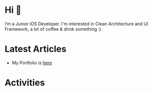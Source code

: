 # Hi 👋 
I’m a Junior iOS Developer. I'm interested in Clean Architecture and UI Framework, a lot of coffee & drink something :).

# Latest Articles
- My Portfolio is [here]([https://medium.com/daangn/%EB%AA%A8%EB%93%88%ED%99%94%ED%95%98%EA%B3%A0-needle-%EC%A0%81%EC%9A%A9%ED%95%B4%EB%B3%B4%EA%B8%B0-bd5e9f3c450b](https://martyiosdev.notion.site/iOS-2498edd14ebf4eb695c0ea107e234340))

# Activities
